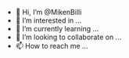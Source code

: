 - 👋 Hi, I’m @MikenBilli
- 👀 I’m interested in ...
- 🌱 I’m currently learning ...
- 💞️ I’m looking to collaborate on ...
- 📫 How to reach me ...

<!---
MikenBilli/MikenBilli is a ✨ special ✨ repository because its `README.md` (this file) appears on your GitHub profile.
You can click the Preview link to take a look at your changes.
--->
